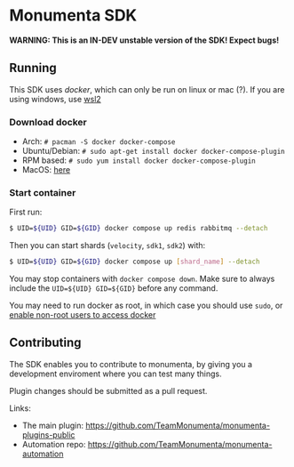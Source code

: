 # Monumenta SDK

**WARNING: This is an IN-DEV unstable version of the SDK! Expect bugs!**

## Running
This SDK uses *docker*, which can only be run on linux or mac (?). If you are using windows, use [wsl2](https://learn.microsoft.com/en-us/windows/wsl/install)

### Download docker
- Arch: `# pacman -S docker docker-compose`
- Ubuntu/Debian: `# sudo apt-get install docker docker-compose-plugin`
- RPM based: `# sudo yum install docker docker-compose-plugin`
- MacOS: [here](https://docs.docker.com/desktop/setup/install/mac-install/)

### Start container
First run:
```sh
$ UID=${UID} GID=${GID} docker compose up redis rabbitmq --detach
```

Then you can start shards (`velocity`, `sdk1`, `sdk2`) with:
```sh
$ UID=${UID} GID=${GID} docker compose up [shard_name] --detach
```

You may stop containers with `docker compose down`. Make sure to always include the `UID=${UID} GID=${GID}` before any command.

You may need to run docker as root, in which case you should use `sudo`, or [enable non-root users to access docker](https://docs.docker.com/engine/install/linux-postinstall/#manage-docker-as-a-non-root-user)

## Contributing

The SDK enables you to contribute to monumenta, by giving you a development enviroment where you can test many things.

Plugin changes should be submitted as a pull request.

Links:
- The main plugin: https://github.com/TeamMonumenta/monumenta-plugins-public
- Automation repo: https://github.com/TeamMonumenta/monumenta-automation

